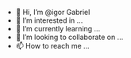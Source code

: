 - 👋 Hi, I’m @igor Gabriel
- 👀 I’m interested in ...
- 🌱 I’m currently learning ...
- 💞️ I’m looking to collaborate on ...
- 📫 How to reach me ...

<!---
igorUfca/igorUfca is a ✨ special ✨ repository because its `README.md` (this file) appears on your GitHub profile.
You can click the Preview link to take a look at your changes.
--->
